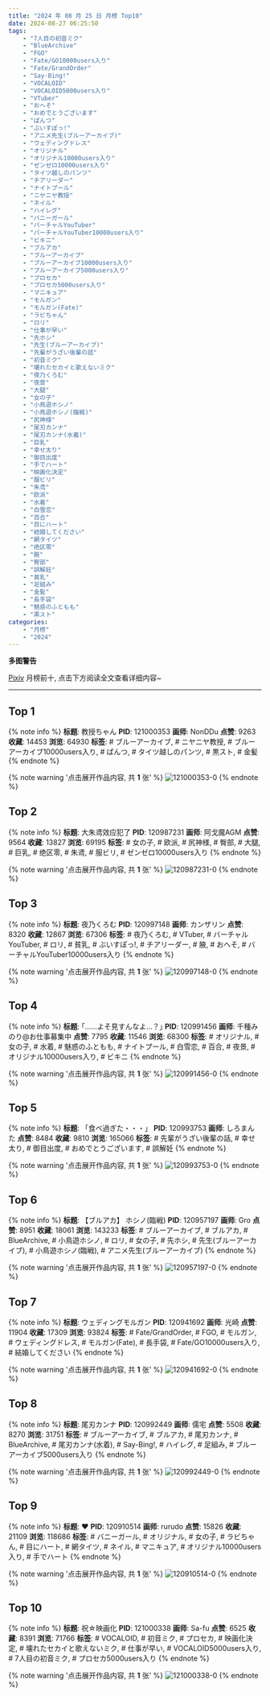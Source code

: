 ```yaml
---
title: "2024 年 08 月 25 日 月榜 Top10"
date: 2024-08-27 06:25:50
tags:
    - "7人目の初音ミク"
    - "BlueArchive"
    - "FGO"
    - "Fate/GO10000users入り"
    - "Fate/GrandOrder"
    - "Say-Bing!"
    - "VOCALOID"
    - "VOCALOID5000users入り"
    - "VTuber"
    - "おへそ"
    - "おめでとうございます"
    - "ぱんつ"
    - "ぶいすぽっ!"
    - "アニメ先生(ブルーアーカイブ)"
    - "ウェディングドレス"
    - "オリジナル"
    - "オリジナル10000users入り"
    - "ゼンゼロ10000users入り"
    - "タイツ越しのパンツ"
    - "チアリーダー"
    - "ナイトプール"
    - "ニヤニヤ教授"
    - "ネイル"
    - "ハイレグ"
    - "バニーガール"
    - "バーチャルYouTuber"
    - "バーチャルYouTuber10000users入り"
    - "ビキニ"
    - "ブルアカ"
    - "ブルーアーカイブ"
    - "ブルーアーカイブ10000users入り"
    - "ブルーアーカイブ5000users入り"
    - "プロセカ"
    - "プロセカ5000users入り"
    - "マニキュア"
    - "モルガン"
    - "モルガン(Fate)"
    - "ラビちゃん"
    - "ロリ"
    - "仕事が早い"
    - "先ホシ"
    - "先生(ブルーアーカイブ)"
    - "先輩がうざい後輩の話"
    - "初音ミク"
    - "壊れたセカイと歌えないミク"
    - "夜乃くろむ"
    - "夜景"
    - "大腿"
    - "女の子"
    - "小鳥遊ホシノ"
    - "小鳥遊ホシノ(臨戦)"
    - "尻神様"
    - "尾刃カンナ"
    - "尾刃カンナ(水着)"
    - "巨乳"
    - "幸せ太り"
    - "御目出度"
    - "手でハート"
    - "映画化決定"
    - "服ビリ"
    - "朱鸢"
    - "欧派"
    - "水着"
    - "白雪恋"
    - "百合"
    - "目にハート"
    - "結婚してください"
    - "網タイツ"
    - "绝区零"
    - "腋"
    - "臀部"
    - "誤解妊"
    - "貧乳"
    - "足組み"
    - "金髪"
    - "長手袋"
    - "魅惑のふともも"
    - "黒スト"
categories:
    - "月榜"
    - "2024"
---
```


<i class="fa fa-triangle-exclamation"></i>**多图警告**<i class="fa fa-triangle-exclamation"></i>

[Pixiv](https://www.pixiv.net/) 月榜前十, 点击下方阅读全文查看详细内容~

<!-- more -->

---

## Top 1

{% note info %}
**标题**: 教授ちゃん
**PID**: 121000353 **画师**: NonDDu
**点赞**: 9263 **收藏**: 14453 **浏览**: 64930
**标签**: # ブルーアーカイブ, # ニヤニヤ教授, # ブルーアーカイブ10000users入り, # ぱんつ, # タイツ越しのパンツ, # 黒スト, # 金髪
{% endnote %}

{% note warning '点击展开作品内容, 共 **1** 张' %}
![121000353-0](https://i.pixiv.re/img-original/img/2024/07/29/22/29/47/121000353_p0.png)
{% endnote %}

## Top 2

{% note info %}
**标题**: 大朱鸢效应犯了
**PID**: 120987231 **画师**: 阿戈魔AGM
**点赞**: 9564 **收藏**: 13827 **浏览**: 69195
**标签**: # 女の子, # 欧派, # 尻神様, # 臀部, # 大腿, # 巨乳, # 绝区零, # 朱鸢, # 服ビリ, # ゼンゼロ10000users入り
{% endnote %}

{% note warning '点击展开作品内容, 共 **1** 张' %}
![120987231-0](https://i.pixiv.re/img-original/img/2024/07/29/12/43/16/120987231_p0.jpg)
{% endnote %}

## Top 3

{% note info %}
**标题**: 夜乃くろむ
**PID**: 120997148 **画师**: カンザリン
**点赞**: 8320 **收藏**: 12867 **浏览**: 67306
**标签**: # 夜乃くろむ, # VTuber, # バーチャルYouTuber, # ロリ, # 貧乳, # ぶいすぽっ!, # チアリーダー, # 腋, # おへそ, # バーチャルYouTuber10000users入り
{% endnote %}

{% note warning '点击展开作品内容, 共 **1** 张' %}
![120997148-0](https://i.pixiv.re/img-original/img/2024/07/29/20/54/13/120997148_p0.png)
{% endnote %}

## Top 4

{% note info %}
**标题**: ｢……よそ見すんなよ…？｣
**PID**: 120991456 **画师**: 千種みのり@お仕事募集中
**点赞**: 7795 **收藏**: 11546 **浏览**: 68300
**标签**: # オリジナル, # 女の子, # 水着, # 魅惑のふともも, # ナイトプール, # 白雪恋, # 百合, # 夜景, # オリジナル10000users入り, # ビキニ
{% endnote %}

{% note warning '点击展开作品内容, 共 **1** 张' %}
![120991456-0](https://i.pixiv.re/img-original/img/2024/07/29/17/10/47/120991456_p0.jpg)
{% endnote %}

## Top 5

{% note info %}
**标题**: 「食べ過ぎた・・・」
**PID**: 120993753 **画师**: しろまんた
**点赞**: 8484 **收藏**: 9810 **浏览**: 165066
**标签**: # 先輩がうざい後輩の話, # 幸せ太り, # 御目出度, # おめでとうございます, # 誤解妊
{% endnote %}

{% note warning '点击展开作品内容, 共 **1** 张' %}
![120993753-0](https://i.pixiv.re/img-original/img/2024/07/29/18/53/51/120993753_p0.png)
{% endnote %}

## Top 6

{% note info %}
**标题**: 【ブルアカ】 ホシノ(臨戦)
**PID**: 120957197 **画师**: Gro
**点赞**: 8951 **收藏**: 18061 **浏览**: 143233
**标签**: # ブルーアーカイブ, # ブルアカ, # BlueArchive, # 小鳥遊ホシノ, # ロリ, # 女の子, # 先ホシ, # 先生(ブルーアーカイブ), # 小鳥遊ホシノ(臨戦), # アニメ先生(ブルーアーカイブ)
{% endnote %}

{% note warning '点击展开作品内容, 共 **1** 张' %}
![120957197-0](https://i.pixiv.re/img-original/img/2024/07/28/14/29/42/120957197_p0.jpg)
{% endnote %}

## Top 7

{% note info %}
**标题**: ウェディングモルガン
**PID**: 120941692 **画师**: 光崎
**点赞**: 11904 **收藏**: 17309 **浏览**: 93824
**标签**: # Fate/GrandOrder, # FGO, # モルガン, # ウェディングドレス, # モルガン(Fate), # 長手袋, # Fate/GO10000users入り, # 結婚してください
{% endnote %}

{% note warning '点击展开作品内容, 共 **1** 张' %}
![120941692-0](https://i.pixiv.re/img-original/img/2024/07/28/00/00/33/120941692_p0.jpg)
{% endnote %}

## Top 8

{% note info %}
**标题**: 尾刃カンナ
**PID**: 120992449 **画师**: 儒宅
**点赞**: 5508 **收藏**: 8270 **浏览**: 31751
**标签**: # ブルーアーカイブ, # ブルアカ, # 尾刃カンナ, # BlueArchive, # 尾刃カンナ(水着), # Say-Bing!, # ハイレグ, # 足組み, # ブルーアーカイブ5000users入り
{% endnote %}

{% note warning '点击展开作品内容, 共 **1** 张' %}
![120992449-0](https://i.pixiv.re/img-original/img/2024/07/29/18/00/11/120992449_p0.jpg)
{% endnote %}

## Top 9

{% note info %}
**标题**: ❤
**PID**: 120910514 **画师**: rurudo
**点赞**: 15826 **收藏**: 21109 **浏览**: 118686
**标签**: # バニーガール, # オリジナル, # 女の子, # ラビちゃん, # 目にハート, # 網タイツ, # ネイル, # マニキュア, # オリジナル10000users入り, # 手でハート
{% endnote %}

{% note warning '点击展开作品内容, 共 **1** 张' %}
![120910514-0](https://i.pixiv.re/img-original/img/2024/07/27/00/00/58/120910514_p0.png)
{% endnote %}

## Top 10

{% note info %}
**标题**: 祝☆映画化
**PID**: 121000338 **画师**: Sa-fu
**点赞**: 6525 **收藏**: 8391 **浏览**: 71766
**标签**: # VOCALOID, # 初音ミク, # プロセカ, # 映画化決定, # 壊れたセカイと歌えないミク, # 仕事が早い, # VOCALOID5000users入り, # 7人目の初音ミク, # プロセカ5000users入り
{% endnote %}

{% note warning '点击展开作品内容, 共 **1** 张' %}
![121000338-0](https://i.pixiv.re/img-original/img/2024/07/29/22/29/19/121000338_p0.jpg)
{% endnote %}
